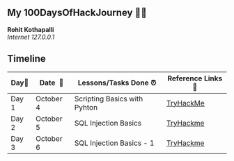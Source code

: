  ## My 100DaysOfHackJourney 👨‍💻

**Rohit Kothapalli**  
*Internet 127.0.0.1* 

## Timeline

|**Day:pushpin:**|**Date &nbsp;:calendar:**|**Lessons/Tasks Done :alarm_clock:**| **Reference Links :link:**|
|------|-----------------|--------------------|---------------------|
|Day 1|October 4| Scripting Basics with Pyhton | [TryHackMe](https://tryhackme.com/module/scripting-for-pentesters)|
|Day 2|October 5| SQL Injection Basics |[TryHackme](https://tryhackme.com/room/sqlinjectionlm)|
|Day 3|October 6| SQL Injection Basics - 1 |[TryHackme](https://tryhackme.com/room/sqlinjectionlm)|
